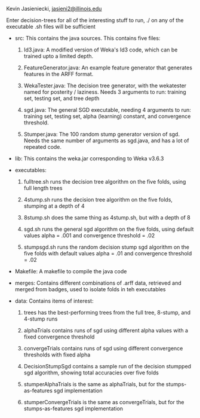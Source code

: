 Kevin Jasieniecki, jasieni2@illinois.edu


Enter decision-trees for all of the interesting stuff
to run, ./ on any of the executable .sh files will be sufficient

- src: This contains the java sources. This contains five files:
   1. Id3.java: A modified version of Weka's Id3 code, which can be trained upto a limited depth.

   2. FeatureGenerator.java: An example feature generator that generates features in the ARFF format.

   3. WekaTester.java: The decision tree generator, with the wekatester named for posterity / laziness. Needs 3 arguments to run: training set, testing set, and tree depth

   4. sgd.java: The general SGD executable, needing 4 arguments to run: training set, testing set, alpha (learning) constant, and convergence threshold. 

   5. Stumper.java: The 100 random stump generator version of sgd. Needs the same number of arguments as sgd.java, and has a lot of repeated code.

- lib: This contains the weka.jar corresponding to Weka v3.6.3
  
- executables: 

  1. fulltree.sh runs the decision tree algorithm on the five folds, using full length trees

  2. 4stump.sh runs the decision tree algorithm on the five folds, stumping at a depth of 4

  3. 8stump.sh does the same thing as 4stump.sh, but with a depth of 8

  4. sgd.sh runs the general sgd algorithm on the five folds, using default values alpha = .001 and convergence threshold = .02

  5. stumpsgd.sh runs the random decision stump sgd algorithm on the five folds with default values alpha = .01 and convergence threshold = .02

- Makefile: A makefile to compile the java code

- merges: Contains different combinations of .arff data, retrieved and merged from badges, used to isolate folds in teh executables

- data: Contains items of interest:

  1. trees has the best-performing trees from the full tree, 8-stump, and 4-stump runs

  2. alphaTrials contains runs of sgd using different alpha values with a fixed convergence threshold
 
  3. convergeTrials contains runs of sgd using different convergence thresholds with fixed alpha

  4. DecisionStumpSgd contains a sample run of the decision stumpped sgd algorithm, showing total accuracies over five folds 

  5. stumperAlphaTrials is the same as alphaTrials, but for the stumps-as-features sgd implementation

  6. stumperConvergeTrials is the same as convergeTrials, but for the stumps-as-features sgd implementation
